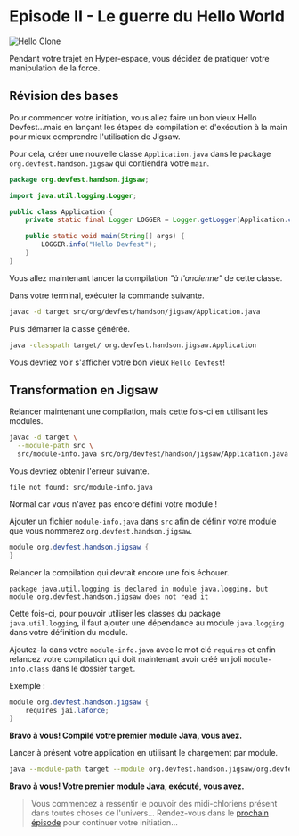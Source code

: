 # Episode II - Le guerre du Hello World

![Hello Clone](./images/hello_clone.png)

Pendant votre trajet en Hyper-espace, vous décidez de pratiquer votre manipulation de la force.

## Révision des bases

Pour commencer votre initiation, vous allez faire un bon vieux Hello Devfest...mais en lançant les étapes de compilation et d'exécution à la main pour mieux comprendre l'utilisation de Jigsaw.

Pour cela, créer une nouvelle classe `Application.java` dans le package `org.devfest.handson.jigsaw` qui contiendra votre `main`.

```java
package org.devfest.handson.jigsaw;

import java.util.logging.Logger;

public class Application {
    private static final Logger LOGGER = Logger.getLogger(Application.class.getName());

    public static void main(String[] args) {
        LOGGER.info("Hello Devfest");
    }
}
```

Vous allez maintenant lancer la compilation _"à l'ancienne"_ de cette classe.

Dans votre terminal, exécuter la commande suivante.

```sh
javac -d target src/org/devfest/handson/jigsaw/Application.java
```

Puis démarrer la classe générée.

```sh
java -classpath target/ org.devfest.handson.jigsaw.Application
```

Vous devriez voir s'afficher votre bon vieux `Hello Devfest`!

## Transformation en Jigsaw

Relancer maintenant une compilation, mais cette fois-ci en utilisant les modules.

```sh
javac -d target \
  --module-path src \
  src/module-info.java src/org/devfest/handson/jigsaw/Application.java
```

Vous devriez obtenir l'erreur suivante.

```error
file not found: src/module-info.java
```

Normal car vous n'avez pas encore défini votre module !

Ajouter un fichier `module-info.java` dans `src` afin de définir votre module que vous nommerez `org.devfest.handson.jigsaw`.

```java
module org.devfest.handson.jigsaw {
}
```

Relancer la compilation qui devrait encore une fois échouer.

```error
package java.util.logging is declared in module java.logging, but module org.devfest.handson.jigsaw does not read it
```

Cette fois-ci, pour pouvoir utiliser les classes du package `java.util.logging`, il faut ajouter une dépendance au module `java.logging` dans votre définition du module.

Ajoutez-la dans votre `module-info.java` avec le mot clé `requires` et enfin relancez votre compilation qui doit maintenant avoir créé un joli `module-info.class` dans le dossier `target`.


Exemple :
```java
module org.devfest.handson.jigsaw {
    requires jai.laforce;
}
```

**Bravo à vous! Compilé votre premier module Java, vous avez.**

Lancer à présent votre application en utilisant le chargement par module.

```sh
java --module-path target --module org.devfest.handson.jigsaw/org.devfest.handson.jigsaw.Application
```

**Bravo à vous! Votre premier module Java, exécuté, vous avez.**

> Vous commencez à ressentir le pouvoir des midi-chloriens présent dans toutes choses de l'univers... Rendez-vous dans le [prochain épisode](./EPISODE_3.md) pour continuer votre initiation...
